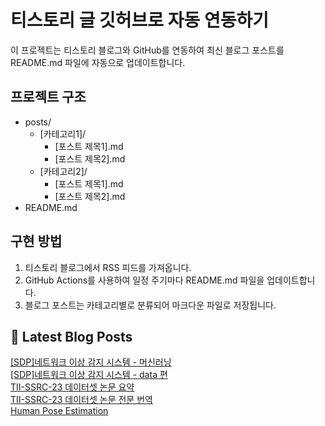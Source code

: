 
# 티스토리 글 깃허브로 자동 연동하기

이 프로젝트는 티스토리 블로그와 GitHub를 연동하여 최신 블로그 포스트를 README.md 파일에 자동으로 업데이트합니다.

## 프로젝트 구조

- posts/
  - [카테고리1]/
    - [포스트 제목1].md
    - [포스트 제목2].md
  - [카테고리2]/
    - [포스트 제목1].md
    - [포스트 제목2].md
- README.md

## 구현 방법

1. 티스토리 블로그에서 RSS 피드를 가져옵니다.
2. GitHub Actions를 사용하여 일정 주기마다 README.md 파일을 업데이트합니다.
3. 블로그 포스트는 카테고리별로 분류되어 마크다운 파일로 저장됩니다.

## 📕 Latest Blog Posts

<a href="https://eunmastudio.tistory.com/51">[SDP]네트워크 이상 감지 시스템 - 머신러닝</a></br><a href="https://eunmastudio.tistory.com/50">[SDP]네트워크 이상 감지 시스템 - data 편</a></br><a href="https://eunmastudio.tistory.com/49">TII-SSRC-23 데이터셋 논문 요약</a></br><a href="https://eunmastudio.tistory.com/48">TII-SSRC-23 데이터셋 논문 전문 번역</a></br><a href="https://eunmastudio.tistory.com/47">Human Pose Estimation</a></br>